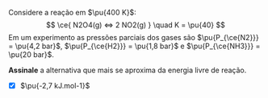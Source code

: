Considere a reação em $\pu{400 K}$:
$$
    \ce{ N2O4(g) <=> 2 NO2(g) } \quad K = \pu{40}
$$
Em um experimento as pressões parciais dos gases são $\pu{P_{\ce{N2}}} = \pu{4,2 bar}$, $\pu{P_{\ce{H2}}} = \pu{1,8 bar}$ e $\pu{P_{\ce{NH3}}} = \pu{20 bar}$.

**Assinale** a alternativa que mais se aproxima da energia livre de reação.

- [x] $\pu{-2,7 kJ.mol-1}$
